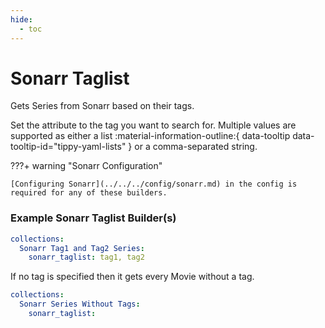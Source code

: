 ```yaml
---
hide:
  - toc
---
```

# Sonarr Taglist

Gets Series from Sonarr based on their tags. 

Set the attribute to the tag you want to search for. Multiple values are supported as either a list :material-information-outline:{ data-tooltip data-tooltip-id="tippy-yaml-lists" } or a comma-separated 
string. 

???+ warning "Sonarr Configuration"

    [Configuring Sonarr](../../../config/sonarr.md) in the config is required for any of these builders.

### Example Sonarr Taglist Builder(s)

```yaml
collections:
  Sonarr Tag1 and Tag2 Series:
    sonarr_taglist: tag1, tag2
```

If no tag is specified then it gets every Movie without a tag.

```yaml
collections:
  Sonarr Series Without Tags:
    sonarr_taglist: 
```